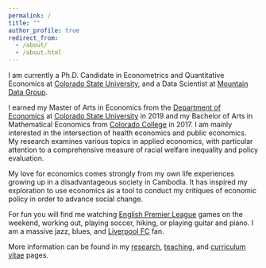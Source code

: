 ```yaml
---
permalink: /
title: ""
author_profile: true
redirect_from:
  - /about/
  - /about.html
---
```

I am currently a Ph.D. Candidate in Econometrics and Quantitative Economics at [Colorado State University](https://www.colostate.edu/), and a Data Scientist at [Mountain Data Group](https://www.mountaindatagroup.com/).

I earned my Master of Arts in Economics from the [Department of Economics](http://economics.colostate.edu/) at [Colorado State University](https://www.colostate.edu/) in 2019 and my Bachelor of Arts in Mathematical Economics from [Colorado College](https://www.coloradocollege.edu/) in 2017. I am mainly interested in the intersection of health economics and public economics. My research examines various topics in applied economics, with particular attention to a comprehensive measure of racial welfare inequality and policy evaluation.

My love for economics comes strongly from my own life experiences growing up in a disadvantageous society in Cambodia. It has inspired my exploration to use economics as a tool to conduct my critiques of economic policy in order to advance social change.

For fun you will find me watching [English Premier League](https://www.premierleague.com/) games on the weekend, working out, playing soccer, hiking, or playing guitar and piano. I am a massive jazz, blues, and [Liverpool FC](https://www.liverpoolfc.com/) fan.

More information can be found in my [research](https://schinlfc.github.io/research), [teaching](https://schinlfc.github.io/teaching), and [curriculum vitae](https://schinlfc.github.io/cv) pages.
